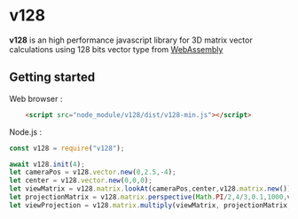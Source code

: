 # v128

**v128** is an high performance javascript library for 3D matrix vector calculations using 128 bits vector type from [WebAssembly](https://webassembly.org/)

## Getting started
Web browser :
```HTML
	<script src="node_module/v128/dist/v128-min.js"></script>
```
Node.js :
```JavaScript
const v128 = require("v128");
```

```JavaScript
await v128.init(4);
let cameraPos = v128.vector.new(0,2.5,-4);
let center = v128.vector.new(0,0,0);
let viewMatrix = v128.matrix.lookAt(cameraPos,center,v128.matrix.new());
let projectionMatrix = v128.matrix.perspective(Math.PI/2,4/3,0.1,1000,v128.matrix.new());
let viewProjection = v128.matrix.multiply(viewMatrix, projectionMatrix,v128.matrix.new());
```


